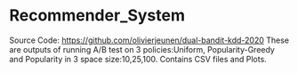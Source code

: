# Recommender_System
Source Code: https://github.com/olivierjeunen/dual-bandit-kdd-2020
These are outputs of running A/B test on 3 policies:Uniform, Popularity-Greedy and Popularity in 3 space size:10,25,100. Contains CSV files and Plots.
